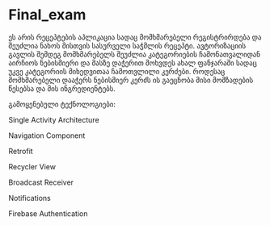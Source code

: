 # Final_exam



ეს არის რეცეპტების აპლიკაცია სადაც მომხმარებელი რეგისტრირდება და შეუძლია ნახოს მისთვის სასურველი საჭმლის რეცეპტი. 
ავტორიზაციის გავლის შემდეგ მომხმარებელს შეუძლია კატეგორიების ჩამონათვალიდან აირჩიოს ნებისმიერი და მასზე დაჭერით მოხვდეს ახალ 
ფანჯარაში სადაც უკვე კატეგორიის მიხედვითაა ჩამოთვლილი კერძები. როდესაც მომხმარებელი დააჭერს ნებისმიერ კერძს ის გაეცნობა მისი 
მომზადების წესებსა და მის ინგრედიენტებს.






გამოყენებული ტექნოლოგიები:

Single Activity Architecture

Navigation Component

Retrofit

Recycler View

Broadcast Receiver

Notifications

Firebase Authentication 


